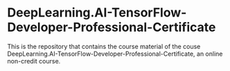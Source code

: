 # DeepLearning.AI-TensorFlow-Developer-Professional-Certificate
 This is the repository that contains the course material of the couse DeepLearning.AI-TensorFlow-Developer-Professional-Certificate, an online non-credit course.
